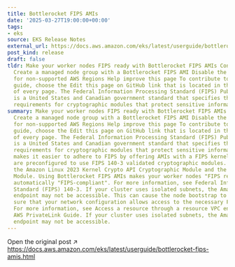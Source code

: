 ```yaml
---
title: Bottlerocket FIPS AMIs
date: '2025-03-27T19:00:00+00:00'
tags:
- eks
source: EKS Release Notes
external_url: https://docs.aws.amazon.com/eks/latest/userguide/bottlerocket-fips-amis.html
post_kind: release
draft: false
tldr: Make your worker nodes FIPS ready with Bottlerocket FIPS AMIs Considerations
  Create a managed node group with a Bottlerocket FIPS AMI Disable the FIPS endpoint
  for non-supported AWS Regions Help improve this page To contribute to this user
  guide, choose the Edit this page on GitHub link that is located in the right pane
  of every page. The Federal Information Processing Standard (FIPS) Publication 140-3
  is a United States and Canadian government standard that specifies the security
  requirements for cryptographic modules that protect sensitive information.
summary: Make your worker nodes FIPS ready with Bottlerocket FIPS AMIs Considerations
  Create a managed node group with a Bottlerocket FIPS AMI Disable the FIPS endpoint
  for non-supported AWS Regions Help improve this page To contribute to this user
  guide, choose the Edit this page on GitHub link that is located in the right pane
  of every page. The Federal Information Processing Standard (FIPS) Publication 140-3
  is a United States and Canadian government standard that specifies the security
  requirements for cryptographic modules that protect sensitive information. Bottlerocket
  makes it easier to adhere to FIPS by offering AMIs with a FIPS kernel. These AMIs
  are preconfigured to use FIPS 140-3 validated cryptographic modules. This includes
  the Amazon Linux 2023 Kernel Crypto API Cryptographic Module and the AWS-LC Cryptographic
  Module. Using Bottlerocket FIPS AMIs makes your worker nodes "FIPS ready" but not
  automatically "FIPS-compliant". For more information, see Federal Information Processing
  Standard (FIPS) 140-3. If your cluster uses isolated subnets, the Amazon ECR FIPS
  endpoint may not be accessible. This can cause the node bootstrap to fail. Make
  sure that your network configuration allows access to the necessary FIPS endpoints.
  For more information, see Access a resource through a resource VPC endpoint in the
  AWS PrivateLink Guide. If your cluster uses isolated subnets, the Amazon ECR FIPS
  endpoint may not be accessible.
---
```

Open the original post ↗ https://docs.aws.amazon.com/eks/latest/userguide/bottlerocket-fips-amis.html
